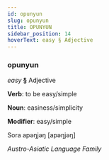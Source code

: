 ```yaml
---
id: opunyun
slug: opunyun
title: OPUNYUN
sidebar_position: 14
hoverText: easy § Adjective
---
```


### opunyun

*easy* **§** Adjective

**Verb**: to be easy/simple

**Noun**: easiness/simplicity

**Modifier**: easy/simple

Sora apəŋjəŋ [apəŋjəŋ]

*Austro-Asiatic Language Family*